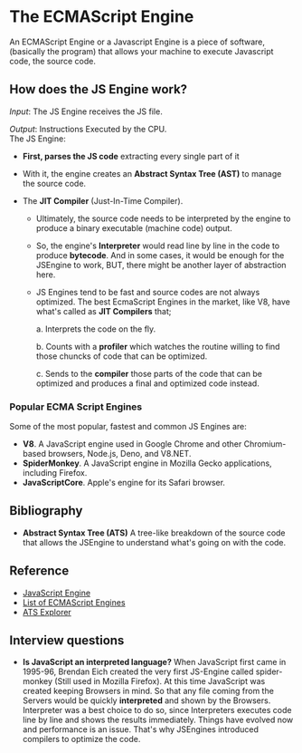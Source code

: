 # The ECMAScript Engine

An ECMAScript Engine or a Javascript Engine is a piece of software, (basically the program) that allows your machine to execute Javascript code, the source code.

## How does the JS Engine work?

_Input_: The JS Engine receives the JS file.

_Output_: Instructions Executed by the CPU. <br />
The JS Engine:

- **First, parses the JS code** extracting every single part of it
- With it, the engine creates an **Abstract Syntax Tree (AST)** to manage the source code.
- The **JIT Compiler** (Just-In-Time Compiler).

  - Ultimately, the source code needs to be interpreted by the engine to produce a binary executable (machine code) output.
  - So, the engine's **Interpreter** would read line by line in the code to produce **bytecode**. And in some cases, it would be enough for the JSEngine to work, BUT, there might be another layer of abstraction here.
  - JS Engines tend to be fast and source codes are not always optimized. The best EcmaScript Engines in the market, like V8, have what's called as **JIT Compilers** that;

    a. Interprets the code on the fly.

    b. Counts with a **profiler** which watches the routine willing to find those chuncks of code that can be optimized.

    c. Sends to the **compiler** those parts of the code that can be optimized and produces a final and optimized code instead.

### Popular ECMA Script Engines

Some of the most popular, fastest and common JS Engines are:

- **V8**. A JavaScript engine used in Google Chrome and other Chromium-based browsers, Node.js, Deno, and V8.NET.
- **SpiderMonkey**. A JavaScript engine in Mozilla Gecko applications, including Firefox.
- **JavaScriptCore**. Apple's engine for its Safari browser.

## Bibliography

- **Abstract Syntax Tree (ATS)** A tree-like breakdown of the source code that allows the JSEngine to understand what's going on with the code.

## Reference

- [JavaScript Engine](https://en.wikipedia.org/wiki/JavaScript_engine)
- [List of ECMAScript Engines](https://en.wikipedia.org/wiki/List_of_ECMAScript_engines)
- [ATS Explorer](https://astexplorer.net/)

## Interview questions

- **Is JavaScript an interpreted language?**
  When JavaScript first came in 1995-96, Brendan Eich created the very first JS-Engine called spider-monkey (Still used in Mozilla Firefox). At this time JavaScript was created keeping Browsers in mind. So that any file coming from the Servers would be quickly **interpreted** and shown by the Browsers.
  Interpreter was a best choice to do so, since Interpreters executes code line by line and shows the results immediately. Things have evolved now and performance is an issue. That's why JSEngines introduced compilers to optimize the code.
